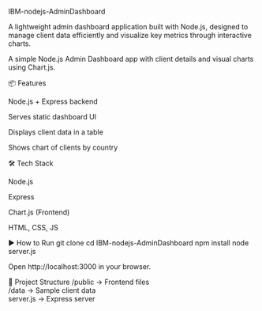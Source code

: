 IBM-nodejs-AdminDashboard



A lightweight admin dashboard application built with Node.js, designed to manage client data efficiently and visualize key metrics through interactive charts.

A simple Node.js Admin Dashboard app with client details and visual charts using Chart.js.

📦 Features

Node.js + Express backend

Serves static dashboard UI

Displays client data in a table

Shows chart of clients by country

🛠️ Tech Stack

Node.js

Express

Chart.js (Frontend)

HTML, CSS, JS

▶️ How to Run
git clone <your-repo-url>
cd IBM-nodejs-AdminDashboard
npm install
node server.js


Open http://localhost:3000
 in your browser.

📁 Project Structure
/public        → Frontend files  
/data          → Sample client data  
server.js      → Express server  